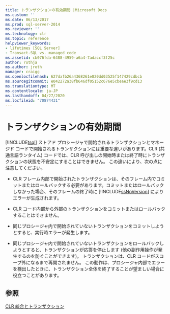 ```yaml
---
title: トランザクションの有効期間 |Microsoft Docs
ms.custom: ''
ms.date: 06/13/2017
ms.prod: sql-server-2014
ms.reviewer: ''
ms.technology: clr
ms.topic: reference
helpviewer_keywords:
- lifetimes [SQL Server]
- Transact-SQL vs. managed code
ms.assetid: cb076fda-6488-4959-a6a4-7adaccf3f25c
author: rothja
ms.author: jroth
manager: craigg
ms.openlocfilehash: 627dafb26a4368261e820dd03525f147429cdbcb
ms.sourcegitcommit: e042272a38fb646df05152c676e5cbeae3f9cd13
ms.translationtype: MT
ms.contentlocale: ja-JP
ms.lasthandoff: 04/27/2020
ms.locfileid: "70874431"
---
```

# <a name="transaction-lifetimes"></a>トランザクションの有効期間
  [!INCLUDE[tsql](../../includes/tsql-md.md)] ストアド プロシージャで開始されるトランザクションとマネージド コードで開始されるトランザクションには重要な違いがあります。CLR (共通言語ランタイム) コードでは、CLR 呼び出しの開始時または終了時にトランザクションの状態を不安定にすることはできません。 この違いにより、次の点に注意してください。  
  
-   CLR フレーム内部で開始されたトランザクションは、そのフレーム内でコミットまたはロールバックする必要があります。コミットまたはロールバックしなかった場合、そのフレームの終了時に [!INCLUDE[ssNoVersion](../../includes/ssnoversion-md.md)] によりエラーが生成されます。  
  
-   CLR コード内部から外部のトランザクションをコミットまたはロールバックすることはできません。  
  
-   同じプロシージャ内で開始されていないトランザクションをコミットしようとすると、実行時エラーが発生します。  
  
-   同じプロシージャ内で開始されていないトランザクションをロールバックしようとすると、トランザクションが応答を停止します (他の副作用操作が発生するのを防ぐことができます)。 トランザクションは、CLR コードがスコープ外になるまで再開されません。 この動作は、プロシージャ内部でエラーを検出したときに、トランザクション全体を終了することが望ましい場合に役立つことがあります。  
  
## <a name="see-also"></a>参照  
 [CLR 統合とトランザクション](../native-client-ole-db-transactions/transactions.md)  
  
  
